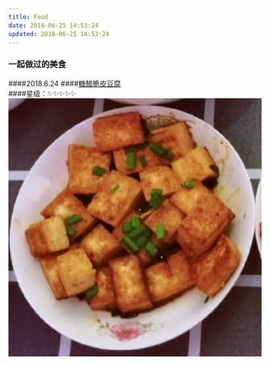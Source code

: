 ```yaml
---
title: Food
date: 2018-06-25 14:53:24
updated: 2018-06-25 14:53:24
---
```


### 一起做过的美食
####2018.6.24 
####[糖醋脆皮豆腐](https://mp.weixin.qq.com/s?__biz=MzA3MDI2MjIzNw==&mid=2650536903&idx=1&sn=cda34b75637856db09eb55ccc61090aa&chksm=8730d775b0475e63a1b1d25dbd5999f312889ea84e9ef4948e056896a68c0317b64904ecad95&mpshare=1&scene=23&srcid=0622mPz0VezbH2gsOa9us6S9%23rd) <br>
####星级：✨✨✨✨✨ 
![糖醋脆皮豆腐](./index/糖醋脆皮豆腐.png)
